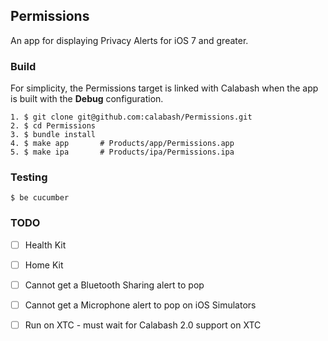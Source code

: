 ## Permissions

An app for displaying Privacy Alerts for iOS 7 and greater.

### Build

For simplicity, the Permissions target is linked with Calabash when the app is
built with the **Debug** configuration.

```
1. $ git clone git@github.com:calabash/Permissions.git
2. $ cd Permissions
3. $ bundle install
4. $ make app       # Products/app/Permissions.app
5. $ make ipa       # Products/ipa/Permissions.ipa
```

### Testing

```
$ be cucumber
```

### TODO

- [ ] Health Kit
- [ ] Home Kit
- [ ] Cannot get a Bluetooth Sharing alert to pop
- [ ] Cannot get a Microphone alert to pop on iOS Simulators
- [ ] Run on XTC - must wait for Calabash 2.0 support on XTC

